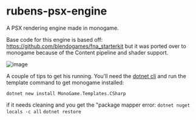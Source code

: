 # rubens-psx-engine
A PSX rendering engine made in monogame.

Base code for this engine is based off: https://github.com/blendogames/fna_starterkit
but it was ported over to monogame because of the Content pipeline and shader support.

<!-- ![image](ps1_render.gif) -->
![image](RPE_logo.gif)

A couple of tips to get his running. You'll need the [dotnet cli](https://dotnet.microsoft.com/en-us/download) and run the template command to get monogame installed:

```dotnet new install MonoGame.Templates.CSharp```

if it needs cleaning and you get the "package mapper error:
```dotnet nuget locals -c all```
```dotnet restore```

